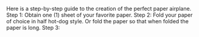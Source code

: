 Here is a step-by-step guide to the creation of the perfect paper airplane. 
Step 1: Obtain one (1) sheet of your favorite paper.
Step 2: Fold your paper of choice in half hot-dog style. Or fold the paper so that when folded the paper is long.
Step 3:

